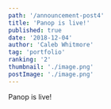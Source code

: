 ```yaml
---
path: '/announcement-post4'
title: 'Panop is live!'
published: true
date: '2018-12-04'
author: 'Caleb Whitmore'
tag: 'portfolio'
ranking: '2'
thumbnail: './image.png'
postImage: './image.png'
---
```


Panop is live!

